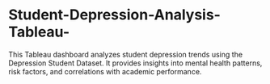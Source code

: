 # Student-Depression-Analysis-Tableau-
This Tableau dashboard analyzes student depression trends using the Depression Student Dataset. It provides insights into mental health patterns, risk factors, and correlations with academic performance.
